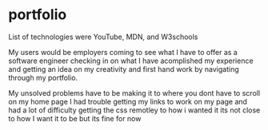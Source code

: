 # portfolio

List of technologies were YouTube, MDN, and W3schools

My users would be employers coming to see what I have to offer as a software engineer checking in on what I have acomplished my experience and getting an idea on my creativity and first hand work by navigating through my portfolio.

My unsolved problems have to be making it to where you dont have to scroll on my home page I had trouble getting my links to work on my page and had a lot of difficulty getting the css remotley to how i wanted it its not close to how I want it to be but its fine for now